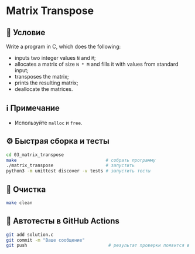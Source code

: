# Matrix Transpose

## 📝 Условие

Write a program in C, which does the following:
- inputs two integer values `N` and `M`;
- allocates a matrix of size `N * M` and fills it with values from standard input;
- transposes the matrix;
- prints the resulting matrix;
- deallocate the matrices.


## ℹ️ Примечание
- Используйте `malloc` и `free`.

## ⚙️ Быстрая сборка и тесты
```bash
cd 03_matrix_transpose
make                                  # собрать программу
./matrix_transpose                    # запустить
python3 -m unittest discover -v tests # запустить тесты
```

## 🧹 Очистка
```bash
make clean
```

## 🚀 Автотесты в GitHub Actions
```bash
git add solution.c
git commit -m "Ваше сообщение"
git push                               # результат проверки появится в Actions ✅
```